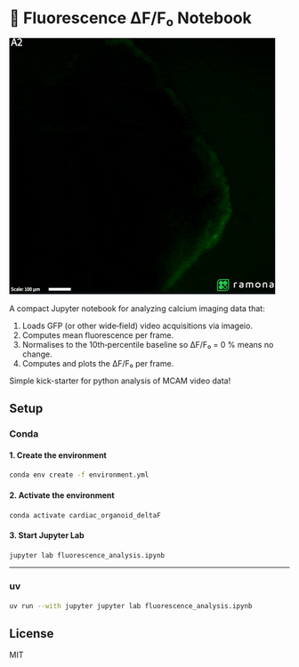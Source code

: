 # 🔬 Fluorescence ΔF/F₀ Notebook

![Cardiac organoid gif](videos/well_A2_colormapped.gif)

A compact Jupyter notebook for analyzing calcium imaging data that:

1. Loads GFP (or other wide‑field) video acquisitions via imageio.
2. Computes mean fluorescence per frame.
3. Normalises to the 10th‑percentile baseline so ΔF/F₀ = 0 % means no change.
4. Computes and plots the ΔF/F₀ per frame.

Simple kick-starter for python analysis of MCAM video data!

## Setup

### Conda

#### 1. Create the environment
```bash
conda env create -f environment.yml
```

#### 2. Activate the environment
```bash
conda activate cardiac_organoid_deltaF
```

#### 3. Start Jupyter Lab
```bash
jupyter lab fluorescence_analysis.ipynb
```

---

### uv

```bash
uv run --with jupyter jupyter lab fluorescence_analysis.ipynb
```

## License

MIT
